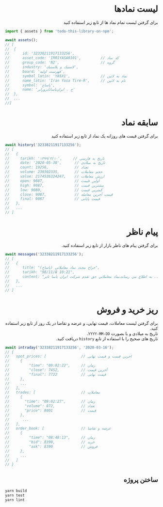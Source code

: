 <h1 dir="rtl"> لیست نمادها </h1>

<p dir="rtl">
برای گرفتن لیست تمام نماد ها از تابع زیر استفاده کنید
</p>

```js
import { assets } from 'todo-this-library-on-npm';

await assets();
// [
//  {
//      id: '32338211917133256',
//      asset_code: 'IRR1YASA0101',         // کد نماد
//      group_code: 'N2',                   // گروه
//      industry: 'لاستيك و پلاستيك',
//      board: 'فهرست اوليه',
//      symbol_latin: 'YASX1',              // نماد به لاتین
//      name_latin: 'Iran Yasa Tire-R',     // نام به لاتین
//      symbol: 'پاساح',
//      name: 'ح . ايران‌ياساتايرورابر'
//  },
//  ...
//]
```

<h1 dir="rtl"> سابقه نماد </h1>

<p dir="rtl">
برای گرفتن قیمت های روزانه یک نماد از تابع زیر استفاده کنید
</p>

```js
await history('32338211917133256');
// [
//   {
//     tarikh: '۱۳۹۹/۳/۱۰',     // تاریخ به فارسی
//     date: '2020-05-30',      // تاریخ به میلادی
//     count: 19256,            // تعداد
//     volume: 239302335,       // حجم معاملات
//     value: 2174536324247,    // ارزش معاملات
//     open: 9087,              // اولین قیمت
//     high: 9087,              // بیشترین قیمت
//     low: 9080,               // کمترین قیمت
//     close: 9087,             // قیمت آخرین معامله
//     final: 9087              // قیمت پایانی
//   },
//   ...
// ]
```

<h1 dir="rtl"> پیام ناظر </h1>

<p dir="rtl">
برای گرفتن پیام های ناظر بازار از تابع زیر استفاده کنید.
</p>

```js
await messages('32338211917133256');
// [
//   {
//      title: "حراج مجدد نماد معاملاتي (پاساح)",
//      tarikh: "98/11/8 10:21",
//      content: "به اطلاع مي رساند،نماد معاملاتي حق تقدم شركت ايران ياسا تاير ..."
//   },
//   ...
// ]
```

<h1 dir="rtl"> ریز خرید و فروش </h1>

<p dir="rtl">
برای گرفتن لیست معاملات، قیمت نهایی، و عرضه و تقاضا در یک روز از تابع زیر استفاده کنید.<br/>
تاریخ به میلادی و با بصورت <code>YYYY-MM-DD</code>.<br/>
تاریخ های صحیح را با استفاده از تابع <code>history</code> دریافت کنید.<br/>
</p>

```js
await intraday('32338211917133256', '2020-03-16');
// {
//   spot_prices: [                // اخرین قیمت و قیمت نهایی
//     {
//         "time": "09:02:22",     // زمان
//         "close": 7452,          // آخرین قیمت
//         "final": 7722           // قیمت نهایی
//     },
//     ...
//   ],
//   trades: [                     // معاملات
//     {
//       "time": "09:02:27",       // زمان
//       "volume": 872,            // تعداد
//       "price": 8001             // قیمت
//     },
//      ...
//   ],
//   order_book: [                 // عرضه و تقاضا
//     {
//         "time": "08:48:13",     // زمان
//         "bid": 8390,            // خرید
//         "ask": 8390             // فروش
//     },
//     ...
//   ]
// }

```

<h2 dir="rtl"> ساختن پروژه </h2>

```bash
yarn build
yarn test
yarn lint
```